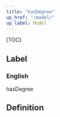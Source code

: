 ```yaml
---
title: "hasDegree"
up_href: "/model/"
up_label: Model
---
```


[TOC]

## Label

### English
hasDegree


## Definition



    
